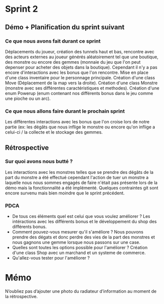 # Sprint 2

## Démo + Planification du sprint suivant

### Ce que nous avons fait durant ce sprint
Déplacements du joueur, création des tunnels haut et bas, rencontre avec des acteurs externes au joueur générés aléatoirement tel que une boutique, des monstre
ou encore des gemmes (monnaie du jeu que l'on peut depenser pour acheter des objets dans la boutique).
Cependant il n'y a pas encore d'interactions avec les bonus que l'on rencontre.
Mise en place d'une class inventaire pour le personnage principale.
Création d'une class Move (Déplacement de la map vers la droite).
Création d'une class Monstre (monstre avec ses différentes caractéristiques et methodes).
Création d'une enum Powerup (enum contenant nos différents bonus dans le jeu comme une pioche ou un arc).


### Ce que nous allons faire durant le prochain sprint
Les diffèrentes interactions avec les bonus que l'on croise lors de notre partie (ex: les dégâts que nous inflige le monstre
ou encore qu'on inflige a celui-ci / la collecte et le stockage des gemmes.

## Rétrospective

### Sur quoi avons nous butté ?
Les interactions avec les monstres telles que se prendre des dégâts de la part du monstre a été effectué cependant l'action de tuer un monstre a laquelle nous nous sommes engagés de faire n'était pas présente lors de la démo
mais la fonctionnalité a été implémenté. Quelques contraintes git sont encore survenu mais bien moindre que le sprint précédent. 

### PDCA
* De tous ces éléments quel est celui que vous voulez améliorer ? Les intéractions avec les différents bonus et le développement du shop des différents bonus.
* Comment pouvez-vous mesurer qu'il s'améliore ? Nous pouvons prendre des dégats et donc perdre des vies de la part des monstres et nous gagnons une gemme lorsque nous passons sur une case.
* Quelles sont toutes les options possible pour l'améliorer ? Création d'une class Shop avec un marchand et un systeme de commerce.
* Qu'allez-vous tester pour l'améliorer ?

# Mémo
N’oubliez pas d’ajouter une photo du radiateur d’information au moment de la rétrospective.